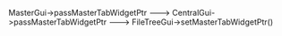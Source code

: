MasterGui->passMasterTabWidgetPtr ---> CentralGui->passMasterTabWidgetPtr ---> FileTreeGui->setMasterTabWidgetPtr()

